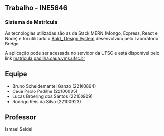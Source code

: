 ## Trabalho - INE5646

### Sistema de Matrícula

As tecnologias utilizadas são as da Stack MERN (Mongo, Express, React e Node) e foi utilizado o [Bold\_ Design System](https://bold.bridge.ufsc.br/) desenvolvido pelo Laborátorio Bridge

A aplicação pode ser acessada no servidor da UFSC e está disponível pelo link [matricula.padilha.caua.vms.ufsc.br](http://matricula.padilha.caua.vms.ufsc.br:3000/)

## Equipe

- Bruno Scheidemantel Ganzo (22100894)
- Cauã Pablo Padilha (22100895)
- Lucas Broering dos Santos (22100909)
- Rodrigo Reis da Silva (22100923)

## Professor

Ismael Seidel
